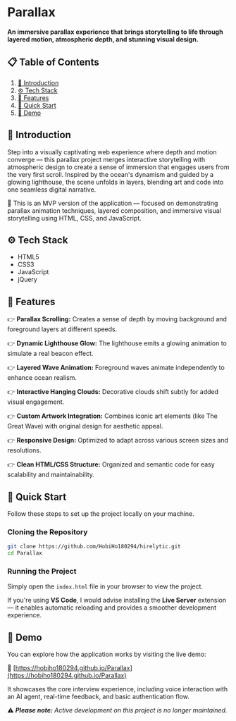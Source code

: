 # Parallax

**An immersive parallax experience that brings storytelling to life through layered motion, atmospheric depth, and stunning visual design.**

## 📋 Table of Contents

1. [🤖 Introduction](#-introduction)
2. [⚙️ Tech Stack](#️-tech-stack)
3. [🔋 Features](#-features)
4. [🤸 Quick Start](#-quick-start)
5. [🚀 Demo](#-demo)

## 🤖 Introduction

Step into a visually captivating web experience where depth and motion converge — this parallax project merges interactive storytelling with atmospheric design to create a sense of immersion that engages users from the very first scroll. Inspired by the ocean's dynamism and guided by a glowing lighthouse, the scene unfolds in layers, blending art and code into one seamless digital narrative.

🔧 This is an MVP version of the application — focused on demonstrating parallax animation techniques, layered composition, and immersive visual storytelling using HTML, CSS, and JavaScript.

## ⚙️ Tech Stack

- HTML5
- CSS3
- JavaScript
- jQuery

## 🔋 Features

👉 **Parallax Scrolling:** Creates a sense of depth by moving background and foreground layers at different speeds.

👉 **Dynamic Lighthouse Glow:** The lighthouse emits a glowing animation to simulate a real beacon effect.

👉 **Layered Wave Animation:** Foreground waves animate independently to enhance ocean realism.

👉 **Interactive Hanging Clouds:** Decorative clouds shift subtly for added visual engagement.

👉 **Custom Artwork Integration:** Combines iconic art elements (like The Great Wave) with original design for aesthetic appeal.

👉 **Responsive Design:** Optimized to adapt across various screen sizes and resolutions.

👉 **Clean HTML/CSS Structure:** Organized and semantic code for easy scalability and maintainability.

## 🤸 Quick Start

Follow these steps to set up the project locally on your machine.

### Cloning the Repository

```bash
git clone https://github.com/HobiHo180294/hirelytic.git
cd Parallax
```

### Running the Project

Simply open the `index.html` file in your browser to view the project.

If you're using **VS Code**, I would advise installing the **Live Server** extension — it enables automatic reloading and provides a smoother development experience.

## 🚀 Demo

You can explore how the application works by visiting the live demo:

🔗 [https://hobiho180294.github.io/Parallax](https://hobiho180294.github.io/Parallax)

It showcases the core interview experience, including voice interaction with an AI agent, real-time feedback, and basic authentication flow.

⚠️ _**Please note:** Active development on this project is no longer maintained._
